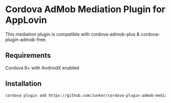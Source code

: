 # Cordova AdMob Mediation Plugin for AppLovin

This mediation plugin is compatible with cordova-admob-plus & cordova-plugin-admob-free.

## Requirements

Cordova 8+ with AndroidX enabled

## Installation

```sh
cordova plugin add https://github.com/Junker/cordova-plugin-admob-mediation-applovin.git --save
```
